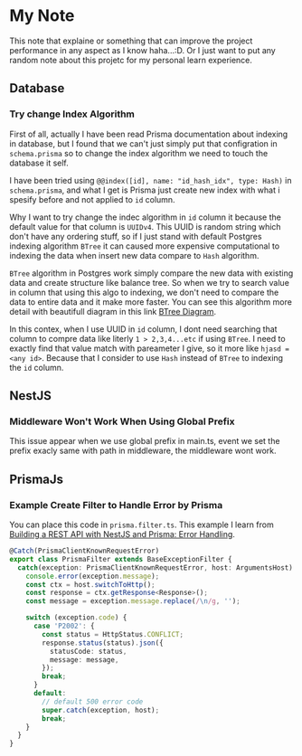 # My Note
This note that explaine or something that can improve the project performance in any aspect as I know haha...:D. Or I just want to put any random note about this projetc for my personal learn experience.

## Database
### Try change Index Algorithm
First of all, actually I have been read Prisma documentation about indexing in database, but I found that we can't just simply put that configration in `schema.prisma` so to change the index algorithm we need to touch the database it self.

I have been tried using `@@index([id], name: "id_hash_idx", type: Hash)` in `schema.prisma`, and what I get is Prisma just create new index with what i spesify before and not applied to `id` column.

Why I want to try change the indec algorithm in `id` column it because the default value for that column is `UUIDv4`. This UUID is random string which don't have any ordering stuff, so if I just stand with default Postgres indexing algorithm `BTree` it can caused more expensive computational to indexing the data when insert new data compare to `Hash` algorithm.

`BTree` algorithm in Postgres work simply compare the new data with existing data and create structure like balance tree. So when we try to search value in column that using this algo to indexing, we don't need to compare the data to entire data and it make more faster. You can see this algorithm more detail with beautifull diagram in this link [BTree Diagram](https://www.cs.usfca.edu/~galles/visualization/BTree.html).

In this contex, when I use UUID in `id` column, I dont need searching that column to compre data like literly `1 > 2,3,4...etc` if using `BTree`. I need to exactly find that value match with pareameter I give, so it more like `hjasd = <any id>`. Because that I consider to use `Hash` instead of `BTree` to indexing the `id` column.


## NestJS
### Middleware Won't Work When Using Global Prefix
This issue appear when we use global prefix in main.ts, event we set the prefix exacly same with path in middleware, the middleware wont work.


## PrismaJs
### Example Create Filter to Handle Error by Prisma
You can place this code in `prisma.filter.ts`. This example I learn from [Building a REST API with NestJS and Prisma: Error Handling](https://www.prisma.io/blog/nestjs-prisma-error-handling-7D056s1kOop2).

```ts
@Catch(PrismaClientKnownRequestError)
export class PrismaFilter extends BaseExceptionFilter {
  catch(exception: PrismaClientKnownRequestError, host: ArgumentsHost) {
    console.error(exception.message);
    const ctx = host.switchToHttp();
    const response = ctx.getResponse<Response>();
    const message = exception.message.replace(/\n/g, '');

    switch (exception.code) {
      case 'P2002': {
        const status = HttpStatus.CONFLICT;
        response.status(status).json({
          statusCode: status,
          message: message,
        });
        break;
      }
      default:
        // default 500 error code
        super.catch(exception, host);
        break;
    }
  }
}
```